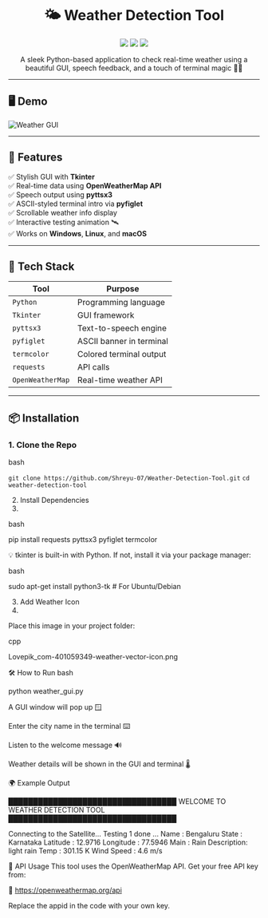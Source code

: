 <h1 align="center">🌤️ Weather Detection Tool</h1>

<p align="center">
  <img src="https://img.shields.io/badge/Python-3.8%2B-blue.svg" />
  <img src="https://img.shields.io/badge/GUI-Tkinter-orange" />
  <img src="https://img.shields.io/badge/API-OpenWeatherMap-4A90E2" />
</p>

<p align="center">
  A sleek Python-based application to check real-time weather using a beautiful GUI, speech feedback, and a touch of terminal magic 🎩✨
</p>

---

## 🖥️ Demo

![Weather GUI](https://user-images.githubusercontent.com/your-image-url/weather-demo.png)

---

## 🚀 Features

✅ Stylish GUI with **Tkinter**  
✅ Real-time data using **OpenWeatherMap API**  
✅ Speech output using **pyttsx3**  
✅ ASCII-styled terminal intro via **pyfiglet**  
✅ Scrollable weather info display  
✅ Interactive testing animation 🛰️  
✅ Works on **Windows**, **Linux**, and **macOS**

---

## 🧰 Tech Stack

| Tool           | Purpose                    |
|----------------|----------------------------|
| `Python`       | Programming language       |
| `Tkinter`      | GUI framework              |
| `pyttsx3`      | Text-to-speech engine      |
| `pyfiglet`     | ASCII banner in terminal   |
| `termcolor`    | Colored terminal output    |
| `requests`     | API calls                  |
| `OpenWeatherMap` | Real-time weather API    |

---

## 📦 Installation

### 1. Clone the Repo

bash

```git clone https://github.com/Shreyu-07/Weather-Detection-Tool.git```
```cd weather-detection-tool```

2. Install Dependencies
3. 
bash

pip install requests pyttsx3 pyfiglet termcolor

💡 tkinter is built-in with Python. If not, install it via your package manager:

bash

sudo apt-get install python3-tk  # For Ubuntu/Debian


3. Add Weather Icon
4. 
Place this image in your project folder:

cpp

Lovepik_com-401059349-weather-vector-icon.png

🛠️ How to Run
bash

python weather_gui.py

A GUI window will pop up 🪟


Enter the city name in the terminal ⌨️

Listen to the welcome message 🔊

Weather details will be shown in the GUI and terminal 🌡️

🌍 Example Output

██████████████████████████████████
WELCOME TO WEATHER DETECTION TOOL
██████████████████████████████████

Connecting to the Satellite...
Testing 1 done
...
Name       : Bengaluru
State      : Karnataka
Latitude   : 12.9716
Longitude  : 77.5946
Main       : Rain
Description: light rain
Temp       : 301.15 K
Wind Speed : 4.6 m/s


🔐 API Usage
This tool uses the OpenWeatherMap API. Get your free API key from:

🔗 https://openweathermap.org/api

Replace the appid in the code with your own key.

